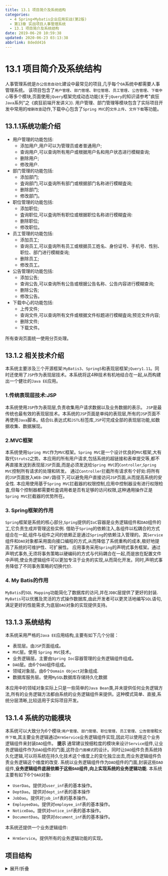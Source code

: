 ```yaml
---
title: 13.1 项目简介及系统结构
categories: 
  - 4 Spring+Mybatis企业应用实战(第2版)
  - 第13章 实战项目人事管理系统
  - 13.1 项目简介及系统结构
date: 2019-06-20 10:59:38
updated: 2020-06-23 03:13:38
abbrlink: 8dedd416
---
```

# 13.1 项目简介及系统结构
人事管理系统是`办公信息自动化`建设中最常见的项目,几乎每个`OA`系统中都需要人事管理系统。
该项目包含了`用户管理`、`部门管理`、`职位管理`、`员工管理`、`公告管理`、`下载中心`等多个模块,页面使用`jQuery`框架完成动态功能(关于`jQuery`的知识请参考"疯狂`Java`系列"之《疯狂前端开发讲义》).
用户管理、部门管理等模块包含了实际项目开发中常用的`增删改查`动作,下载中心包含了`Spring MVC`的`文件上传`、`文件下载`等功能。

## 13.1.1系统功能介绍
- 用户管理的功能包括:
    - 添加用户,用户可以为管理员或者普通用户;
    - 查询用户,可以查询所有用户或根据用户名和用户状态进行模糊查询;
    - 删除用户;
    - 修改用户.
- 部门管理的功能包括:
    - 添加部门;
    - 査询部门,可以査询所有部门或根据部门名称进行模糊査询;
    - 删除部门;
    - 修改部门。
- 职位管理的功能包括:
    - 添加职位;
    - 査询职位,可以査询所有职位或根据职位名称进行模糊査询:
    - 删除职位;
    - 修改职位。
- 员工管理的功能包括:
    - 添加员工;
    - 查询员工,可以査询所有员工或根据员工姓名、身份证号、手机号、性别、职位、部门进行模糊查询;
    - 删除员工;
    - 修改员工。
- 公告管理的功能包括:
    - 添加公告;
    - 查询公告,可以查询所有公告或根据公告名称、公告内容进行模糊查询;
    - 删除公告;
    - 修改公告。
- 下载中心的功能包括:
    - 上传文件;
    - 查询文件,可以查询所有文件或根据文件标题进行模糊査询;预览文件内容;
    - 删除文件;
    - 下载文件。

所有查询页面统一使用分页处理。
## 13.1.2 相关技术介绍
本系统主要涉及三个开源框架:`MyBatis3`、`Spring5`和表现层框架`jQuery1.11`。同时还使用了`JSP`作为表现层技术。本系统将这4种技术有机地结合在一起,从而构建出一个健壮的`Java EE`应用。
### 1.传统表现层技术:JSP
本系统使用`JSP`作为表现层,负责收集用户请求数据以及业务数据的表示。
`JSP`是最传统也最有效的表现层技术。本系统的`JSP`页面是单纯的表现层,所有的`JSP`页面不再使用`Java`脚本。结合`EL`表达式和`JSTL`标签库,`JSP`可完成全部的表现层功能,如数据收集、数据展现。
### 2.MVC框架
本系统使用`Spring MVC`作为`MVC`框架。`Spring MVC`是一个设计优良的`MVC`框架,大有取代`Struts2`之势。本应用的所有用户请求,包括系统的超链接和表单提交等,都不再直接发送到表现层`JSP`页面,而是必须发送给`Spring MVC`的`Controller`,`Spring MVC`控制所有请求的处理和转发。
通过`Controller`拦截所有请求有个好处:将所有的`JSP`页面放入`WEB-INF/`路径下,可以避免用户直接访问`JSP`页面,从而提高系统的安全性.
本应用使用基于`Spring MVC`拦截器的权限控制,应用中控制器没有进行权限检査,但每个控制器都需要检査调用者是否有足够的访问权限,这种通用操作正是`Spring MVC`拦截器的优势所在。
### 3. Spring框架的作用
`Spring`框架是系统的核心部分,`Spring`提供的`IoC`容器是业务逻辑组件和`DAO`组件的工,它负责生成并管理这些实例.
借助于`Spring`的依赖注入,各组件以松耦合的方式组合在一起,组件与组件之间的依赖正是通过`Spring`的依赖注入管理的。其`Service`组件和`DAO`对象都采用面向接口编程的方式,从而降低了系统重构的成本,极好地提高了系统的可维护性、可扩展性。
应用事务采用`Spring`的声明式事务框架。通过声明式事务,无须将事务策略以硬编码的方式与代码耦合在一起,而是放在配置文件中声明,使业务逻辑组件可以更加专注于业务的实现,从而简化开发。同时,声明式事务降低了不同事务策略的切换代价.
### 4. My Batis的作用
`MyBatis`的`SQL Mapping`功能简化了数据库的访问,并在`JDBC`层提供了更好的封装.
`MyBatis`可以优雅及灵活的方式操作数据库,由此开发者可以更灵活地编写`SQL`语句,满足更好的性能需求,为底层`DAO`对象的实现提供支持。
## 13.1.3 系统结构
本系统采用严格的`Java EE`应用结构,主要有如下几个分层：
- 表现层。由`JSP`页面组成。
- `MVC`层。使用 `Spring MVC`技术。
- 业务逻辑层。主要由`Spring Ioc`容器管理的业务逻辑组件组成。
- `DAO`层。由6个`DAO`组件组成。
- 领域对象层。由6个`Domain Object`对象组成.
- 数据库服务层。使用`MySQL`数据库存储持久化数据

本应用中的领域对象实际上只是一些简单的`Java Bean`类,并未提供任何业务逻辑方法,所有的业务逻辑方法都由系统的业务逻辑组件来提供。这种模式简单、直接,系统分层清晰,比较适用于实际项目开发。
## 13.1.4 系统的功能模块
本系统可以大致分为6个模块:`用户管理`、`部门管理`、`职位管理`、`员工管理`、`公告管理`和`文件下载`,其主要业务逻辑通过`HrmService`业务逻辑组件实现,因此可以使用这个业务逻辑组件来封装`DAO`组件。
**提示**
通常建议按细粒度的模块来设计`Service`组件,让业务逻辑组件作为`DAO`组件的门面,这符合`门面模式`的设计。同时让`DAO`组件负责系统持久化逻辑,可以将系统在持久化技术这个维度上的变化独立出去,而业务逻辑组件负责业务逻辑这个维度的改变.
系统以业务逻辑组件作为`DAO`组件的门面,封装这些`DAO`组件,**业务逻辑组件底层依赖于这些`DAO`组件,向上实现系统的业务逻辑功能**.
本系统主要有如下6个`DAO`对象:
- `UserDao`。提供对`user_inf`表的基本操作。
- `DeptDao`。提供对`dept_inf`表的基本操作
- `JobDao`。提供对`job_inf`表的基本操作。
- `EmployeeDao`。提供对`employee_inf`表的基本操作。
- `NoticeDao`。提供对`notice_inf`表的基本操作。
- `DocumentDao`。提供对`document_inf`表的基本操作。

本系统还提供一个业务逻辑组件:
- `HrmService`。提供所有的业务逻辑功能的实现。

## 项目结构
<details><summary>展开/折叠</summary><pre>
G:\Desktop\随书源码\Spring+Mybatis企业应用实战(第2版)\codes\13\hrmapp
├─src\
│ ├─db.properties
│ ├─log4j.xml
│ └─org\
│   └─fkit\
│     └─hrm\
│       ├─controller\
│       │ ├─DeptController.java
│       │ ├─DocumentController.java
│       │ ├─EmployeeController.java
│       │ ├─FormController.java
│       │ ├─JobController.java
│       │ ├─NoticeController.java
│       │ └─UserController.java
│       ├─dao\
│       │ ├─DeptDao.java
│       │ ├─DocumentDao.java
│       │ ├─EmployeeDao.java
│       │ ├─JobDao.java
│       │ ├─NoticeDao.java
│       │ ├─provider\
│       │ │ ├─DeptDynaSqlProvider.java
│       │ │ ├─DocumentDynaSqlProvider.java
│       │ │ ├─EmployeeDynaSqlProvider.java
│       │ │ ├─JobDynaSqlProvider.java
│       │ │ ├─NoticeDynaSqlProvider.java
│       │ │ └─UserDynaSqlProvider.java
│       │ └─UserDao.java
│       ├─domain\
│       │ ├─Dept.java
│       │ ├─Document.java
│       │ ├─Employee.java
│       │ ├─hrm.mgc
│       │ ├─Job.java
│       │ ├─Notice.java
│       │ └─User.java
│       ├─interceptor\
│       │ └─AuthorizedInterceptor.java
│       ├─service\
│       │ ├─HrmService.java
│       │ └─impl\
│       │   └─HrmServiceImpl.java
│       └─util\
│         ├─common\
│         │ └─HrmConstants.java
│         └─tag\
│           ├─PageModel.java
│           └─PagerTag.java
└─WebContent\
  ├─404.html
  ├─css\
  │ ├─css.css
  │ └─pager.css
  ├─fkjava.ico
  ├─images\
  │ ├─404.jpg
  │ ├─9.png
  │ ├─bt_file.jpg
  │ ├─choose_file.jpg
  │ ├─delete.gif
  │ ├─downLoad.png
  │ ├─left_nav_arrow.gif
  │ ├─left_nav_bg.gif
  │ ├─left_nav_bgshw.gif
  │ ├─left_nav_bottom.gif
  │ ├─left_nav_closed.gif
  │ ├─left_nav_expand.gif
  │ ├─left_nav_top.gif
  │ ├─login_bottom.gif
  │ ├─login_left.gif
  │ ├─login_midbg.gif
  │ ├─login_right.gif
  │ ├─login_top.gif
  │ ├─main_bg.gif
  │ ├─main_locbg.gif
  │ ├─main_locleft.gif
  │ ├─main_locright.gif
  │ ├─none.jpg
  │ ├─pointer.gif
  │ ├─prev.gif
  │ ├─StatBarBg.gif
  │ ├─StatBarL.gif
  │ ├─StatBar_admin.gif
  │ ├─StatBar_time.gif
  │ ├─topbg.gif
  │ ├─top_exit.gif
  │ ├─top_home.gif
  │ ├─top_logo.gif
  │ └─update.gif
  ├─index.jsp
  ├─js\
  │ ├─fkjava_timer.js
  │ ├─jquery-1.11.0.js
  │ ├─jquery-migrate-1.2.1.js
  │ ├─jquery.form.js
  │ ├─ligerUI\
  │ 省略......
  │
  ├─META-INF\
  │ └─MANIFEST.MF
  ├─upload\
  └─WEB-INF\
    ├─applicationContext.xml
    ├─jsp\
    │ ├─dept\
    │ │ ├─dept.jsp
    │ │ ├─showAddDept.jsp
    │ │ └─showUpdateDept.jsp
    │ ├─document\
    │ │ ├─document.jsp
    │ │ ├─showAddDocument.jsp
    │ │ └─showUpdateDocument.jsp
    │ ├─employee\
    │ │ ├─employee.jsp
    │ │ ├─showAddEmployee.jsp
    │ │ └─showUpdateEmployee.jsp
    │ ├─job\
    │ │ ├─job.jsp
    │ │ ├─showAddJob.jsp
    │ │ └─showUpdateJob.jsp
    │ ├─left.jsp
    │ ├─loginForm.jsp
    │ ├─main.jsp
    │ ├─notice\
    │ │ ├─notice.jsp
    │ │ ├─previewNotice.jsp
    │ │ ├─showAddNotice.jsp
    │ │ └─showUpdateNotice.jsp
    │ ├─right.jsp
    │ ├─taglib.jsp
    │ ├─top.jsp
    │ └─user\
    │   ├─showAddUser.jsp
    │   ├─showUpdateUser.jsp
    │   └─user.jsp
    ├─lib\
    │ ├─ant-1.9.6.jar
    │ ├─ant-launcher-1.9.6.jar
    │ ├─asm-5.2.jar
    │ ├─aspectjrt.jar
    │ ├─aspectjtools.jar
    │ ├─aspectjweaver.jar
    │ ├─c3p0-0.9.5.2.jar
    │ ├─cglib-3.2.5.jar
    │ ├─commons-fileupload-1.3.3.jar
    │ ├─commons-io-2.6.jar
    │ ├─commons-logging-1.2.jar
    │ ├─hibernate-c3p0-5.2.10.Final.jar
    │ ├─javassist-3.22.0-CR2.jar
    │ ├─javax.servlet.jsp.jstl-1.2.1.jar
    │ ├─javax.servlet.jsp.jstl-api-1.2.1.jar
    │ ├─log4j-1.2.17.jar
    │ ├─log4j-api-2.3.jar
    │ ├─log4j-core-2.3.jar
    │ ├─mchange-commons-java-0.2.11.jar
    │ ├─mybatis-3.4.5.jar
    │ ├─mybatis-spring-1.3.1.jar
    │ ├─mysql-connector-java-5.1.44-bin.jar
    │ ├─ognl-3.1.15.jar
    │ ├─org.aspectj.matcher.jar
    │ ├─slf4j-api-1.7.25.jar
    │ ├─slf4j-log4j12-1.7.25.jar
    │ ├─spring-aop-5.0.1.RELEASE.jar
    │ ├─spring-aspects-5.0.1.RELEASE.jar
    │ ├─spring-beans-5.0.1.RELEASE.jar
    │ ├─spring-context-5.0.1.RELEASE.jar
    │ ├─spring-context-indexer-5.0.1.RELEASE.jar
    │ ├─spring-context-support-5.0.1.RELEASE.jar
    │ ├─spring-core-5.0.1.RELEASE.jar
    │ ├─spring-expression-5.0.1.RELEASE.jar
    │ ├─spring-instrument-5.0.1.RELEASE.jar
    │ ├─spring-jcl-5.0.1.RELEASE.jar
    │ ├─spring-jdbc-5.0.1.RELEASE.jar
    │ ├─spring-jms-5.0.1.RELEASE.jar
    │ ├─spring-messaging-5.0.1.RELEASE.jar
    │ ├─spring-orm-5.0.1.RELEASE.jar
    │ ├─spring-oxm-5.0.1.RELEASE.jar
    │ ├─spring-test-5.0.1.RELEASE.jar
    │ ├─spring-tx-5.0.1.RELEASE.jar
    │ ├─spring-web-5.0.1.RELEASE.jar
    │ ├─spring-webflux-5.0.1.RELEASE.jar
    │ ├─spring-webmvc-5.0.1.RELEASE.jar
    │ └─spring-websocket-5.0.1.RELEASE.jar
    ├─page.tld
    ├─springmvc-config.xml
    ├─web.xml
    └─xxx.xml
</pre></details>
